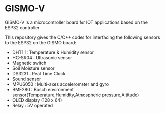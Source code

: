 # GISMO-V
GISMO-V is a microcontroller board for IOT applications based on the ESP32 controller

This repository gives the C/C++ codes for interfacing the following sensors to the ESP32 on the GISMO board:
- DHT1      1: Temperature & Humidity sensor
- HC-SR04    : Ultrasonic sensor
- Magnetic switch
- Soil Moisture sensor
- DS3231      : Real Time Clock
- Sound sensor
- MPU6050     : Multi-axes accelerometer and gyro
- BME280      : Bosch environment sensor(Temperature,Humidity,Atmospheric pressure,Altitude)
- OLED display (128 x 64)
- Relay       : 5V operated
